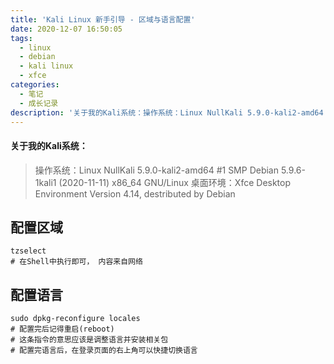 ```yaml
---
title: 'Kali Linux 新手引导 - 区域与语言配置'
date: 2020-12-07 16:50:05
tags:
  - linux
  - debian
  - kali linux
  - xfce
categories:
  - 笔记
  - 成长记录
description: '关于我的Kali系统：操作系统：Linux NullKali 5.9.0-kali2-amd64 #1 SMP Debian 5.9.6-1kali1 (2020-11-11) x86_64 GNU/Linux桌面环境：Xfce Desktop Environment Version 4.14, destributed by Debian配置区域tzselect# 在Shell中执行即可， 内容来自网络配置语言sudo dpkg-reconfigure locales# 配置完后记得重'
---
```


#### 关于我的Kali系统：

> 操作系统：Linux NullKali 5.9.0-kali2-amd64 #1 SMP Debian 5.9.6-1kali1 (2020-11-11) x86_64 GNU/Linux
> 桌面环境：Xfce Desktop Environment Version 4.14, destributed by Debian

## 配置区域

```shell
tzselect
# 在Shell中执行即可， 内容来自网络
```

## 配置语言

```shell
sudo dpkg-reconfigure locales
# 配置完后记得重启(reboot)
# 这条指令的意思应该是调整语言并安装相关包
# 配置完语言后，在登录页面的右上角可以快捷切换语言
```

